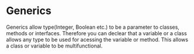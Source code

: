 # Generics #

Generics allow type(Integer, Boolean etc.) to be a parameter to classes, methods or interfaces.
Therefore you can declear that a variable or a class allows any type to be used for acessing the variable or method.
This allows a class or variable to be multifunctional.
